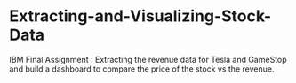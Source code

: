 # Extracting-and-Visualizing-Stock-Data
IBM Final Assignment : Extracting the revenue data for Tesla and GameStop and build a dashboard to compare the price of the stock vs the revenue.
